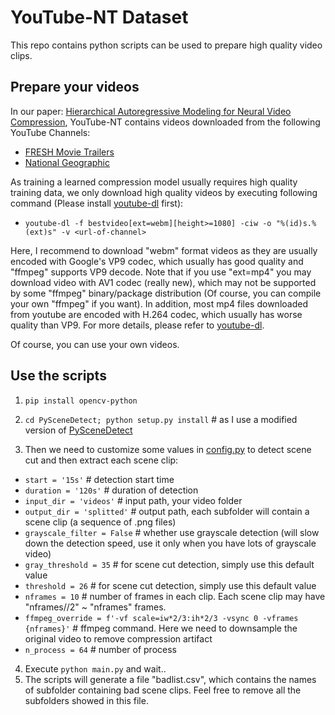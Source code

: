 # YouTube-NT Dataset
This repo contains python scripts can be used to prepare high quality video clips.

## Prepare your videos
In our paper: [Hierarchical Autoregressive Modeling for Neural Video Compression](https://openreview.net/pdf?id=TK_6nNb_C7q), YouTube-NT contains videos downloaded from the following YouTube Channels:

* [FRESH Movie Trailers](https://www.youtube.com/user/FilmsActuTrailers)
* [National Geographic](https://www.youtube.com/c/NatGeo)

As training a learned compression model usually requires high quality training data, we only download high quality videos by executing following command (Please install [youtube-dl](https://github.com/ytdl-org/youtube-dl) first):

* `youtube-dl -f bestvideo[ext=webm][height>=1080] -ciw -o "%(id)s.%(ext)s" -v <url-of-channel>`

Here, I recommend to download "webm" format videos as they are usually encoded with Google's VP9 codec, which usually has good quality and "ffmpeg" supports VP9 decode. Note that if you use "ext=mp4" you may download video with AV1 codec (really new), which may not be supported by some "ffmpeg" binary/package distribution (Of course, you can compile your own "ffmpeg" if you want). In addition, most mp4 files downloaded from youtube are encoded with H.264 codec, which usually has worse quality than VP9. For more details, please refer to [youtube-dl](https://github.com/ytdl-org/youtube-dl).

Of course, you can use your own videos.

## Use the scripts
1. `pip install opencv-python`
2. `cd PySceneDetect; python setup.py install` # as I use a modified version of [PySceneDetect](https://pyscenedetect.readthedocs.io/projects/Manual/en/stable/)

3. Then we need to customize some values in [config.py](config.py) to detect scene cut and then extract each scene clip:
* `start = '15s'` # detection start time
* `duration = '120s'` # duration of detection
* `input_dir = 'videos'` # input path, your video folder
* `output_dir = 'splitted'` # output path, each subfolder will contain a scene clip (a sequence of .png files)
* `grayscale_filter = False` # whether use grayscale detection (will slow down the detection speed, use it only when you have lots of grayscale video)
* `gray_threshold = 35` # for scene cut detection, simply use this default value
* `threshold = 26` # for scene cut detection, simply use this default value
* `nframes = 10` # number of frames in each clip. Each scene clip may have "nframes//2" ~ "nframes" frames.
* `ffmpeg_override = f'-vf scale=iw*2/3:ih*2/3 -vsync 0 -vframes {nframes}'` # ffmpeg command. Here we need to downsample the original video to remove compression artifact
* `n_process = 64` # number of process

4. Execute `python main.py` and wait.. 
5. The scripts will generate a file "badlist.csv", which contains the names of subfolder containing bad scene clips. Feel free to remove all the subfolders showed in this file.
